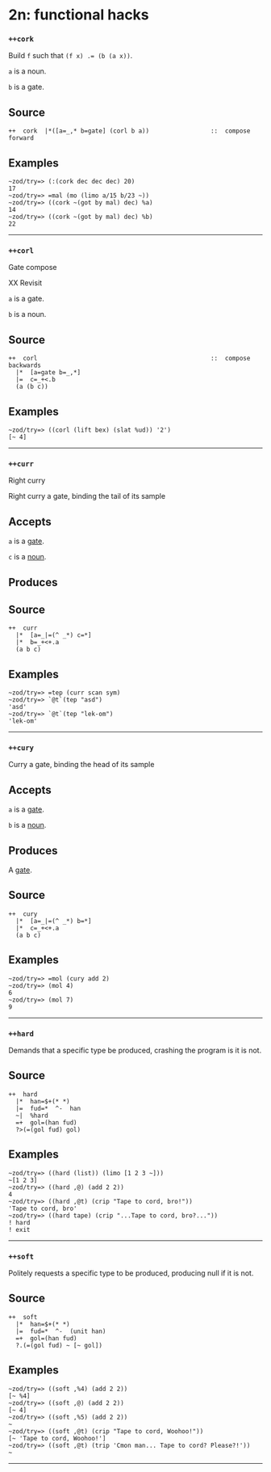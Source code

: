 # 2n: functional hacks
### `++cork`

Build `f` such that `(f x) .= (b (a x))`.

`a` is a noun.

`b` is a gate.

Source
------

    ++  cork  |*([a=_,* b=gate] (corl b a))                 ::  compose forward

Examples
--------

    ~zod/try=> (:(cork dec dec dec) 20)
    17
    ~zod/try=> =mal (mo (limo a/15 b/23 ~))
    ~zod/try=> ((cork ~(got by mal) dec) %a)
    14
    ~zod/try=> ((cork ~(got by mal) dec) %b)
    22



***
### `++corl`

Gate compose

XX Revisit

`a` is a gate.

`b` is a noun.

Source
------

    ++  corl                                                ::  compose backwards
      |*  [a=gate b=_,*]
      |=  c=_+<.b
      (a (b c))

Examples
--------

    ~zod/try=> ((corl (lift bex) (slat %ud)) '2')
    [~ 4]



***
### `++curr`

Right curry

Right curry a gate, binding the tail of its sample

Accepts
-------

`a` is a [gate]().

`c` is a [noun]().

Produces
--------


Source
------

    ++  curr
      |*  [a=_|=(^ _*) c=*]
      |*  b=_+<+.a
      (a b c)

Examples
--------

    ~zod/try=> =tep (curr scan sym)
    ~zod/try=> `@t`(tep "asd")
    'asd'
    ~zod/try=> `@t`(tep "lek-om")
    'lek-om'



***
### `++cury`

Curry a gate, binding the head of its sample

Accepts
-------

`a` is a [gate]().

`b` is a [noun]().

Produces
--------

A [gate]().

Source
------

    ++  cury
      |*  [a=_|=(^ _*) b=*]
      |*  c=_+<+.a
      (a b c)

Examples
--------

    ~zod/try=> =mol (cury add 2)
    ~zod/try=> (mol 4)
    6
    ~zod/try=> (mol 7)
    9



***
### `++hard`

Demands that a specific type be produced, crashing the program is it is
not.

Source
------

    ++  hard
      |*  han=$+(* *)
      |=  fud=*  ^-  han
      ~|  %hard
      =+  gol=(han fud)
      ?>(=(gol fud) gol)

Examples
--------

    ~zod/try=> ((hard (list)) (limo [1 2 3 ~]))
    ~[1 2 3]
    ~zod/try=> ((hard ,@) (add 2 2))
    4
    ~zod/try=> ((hard ,@t) (crip "Tape to cord, bro!"))
    'Tape to cord, bro'
    ~zod/try=> ((hard tape) (crip "...Tape to cord, bro?..."))
    ! hard
    ! exit



***
### `++soft`

Politely requests a specific type to be produced, producing null if it
is not.

Source
------

    ++  soft
      |*  han=$+(* *)
      |=  fud=*  ^-  (unit han)
      =+  gol=(han fud)
      ?.(=(gol fud) ~ [~ gol])

Examples
--------

    ~zod/try=> ((soft ,%4) (add 2 2))
    [~ %4]
    ~zod/try=> ((soft ,@) (add 2 2))
    [~ 4]
    ~zod/try=> ((soft ,%5) (add 2 2))
    ~
    ~zod/try=> ((soft ,@t) (crip "Tape to cord, Woohoo!"))
    [~ 'Tape to cord, Woohoo!']
    ~zod/try=> ((soft ,@t) (trip 'Cmon man... Tape to cord? Please?!'))
    ~



***
